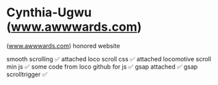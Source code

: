 # Cynthia-Ugwu (www.awwwards.com) 
 (www.awwwards.com) honored website

smooth scrolling ✅
attached loco scroll css ✅ 
attached locomotive scroll min js ✅
some code from loco github for js ✅
gsap attached ✅
gsap scrolltrigger ✅

